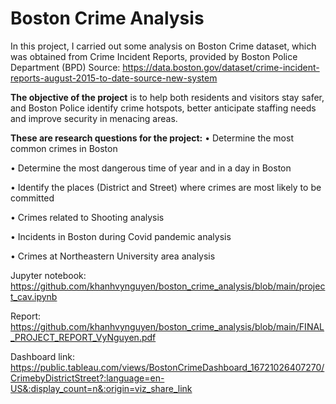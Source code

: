 # Boston Crime Analysis

In this project, I carried out some analysis on Boston Crime dataset, which was obtained from Crime Incident Reports, provided by Boston Police Department (BPD) Source: https://data.boston.gov/dataset/crime-incident-reports-august-2015-to-date-source-new-system

**The objective of the project** is to help both residents and visitors stay safer, and Boston Police identify crime hotspots, better anticipate staffing needs and improve security in menacing areas. 

**These are research questions for the project:**
•  Determine the most common crimes in Boston

• Determine the most dangerous time of year and in a day in Boston

• Identify the places (District and Street) where crimes are most likely to be committed

• Crimes related to Shooting analysis

• Incidents in Boston during Covid pandemic analysis

• Crimes at Northeastern University area analysis



Jupyter notebook: https://github.com/khanhvynguyen/boston_crime_analysis/blob/main/project_cav.ipynb

Report: https://github.com/khanhvynguyen/boston_crime_analysis/blob/main/FINAL_PROJECT_REPORT_VyNguyen.pdf

Dashboard link: https://public.tableau.com/views/BostonCrimeDashboard_16721026407270/CrimebyDistrictStreet?:language=en-US&:display_count=n&:origin=viz_share_link

